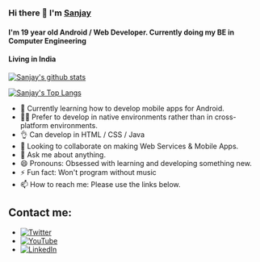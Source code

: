### Hi there 👋 I'm [Sanjay](https://twitter.com/SanjayDevTech)


#### I'm 19 year old Android / Web Developer. Currently doing my BE in Computer Engineering

#### Living in India

[![Sanjay's github stats](https://github-readme-stats.vercel.app/api?username=SanjayDevTech&show_icons=true&title_color=fff&icon_color=79ff97&text_color=9f9f9f&bg_color=151515)](https://github.com/anuraghazra/github-readme-stats)

[![Sanjay's Top Langs](https://github-readme-stats.vercel.app/api/top-langs/?username=SanjayDevTech&layout=compact&title_color=fff&icon_color=79ff97&text_color=9f9f9f&bg_color=151515)](https://github.com/anuraghazra/github-readme-stats)

- 🌱 Currently learning how to develop mobile apps for Android.
- 🙋‍♂️ Prefer to develop in native environments rather than in cross-platform environments.
- 👌 Can develop in HTML / CSS / Java
- 👯 Looking to collaborate on making Web Services & Mobile Apps.
- 💬 Ask me about anything.
- 😄 Pronouns: Obsessed with learning and developing something new.
- ⚡ Fun fact: Won't program without music
- 📫 How to reach me: Please use the links below.


## Contact me:
  - [![Twitter](https://img.icons8.com/metro/30/000000/twitter.png)](https://twitter.com/SanjayDevTech)
  - [![YouTube](https://img.icons8.com/metro/30/000000/youtube.png)](https://youtube.com/SanjayDeveloper)
  - [![LinkedIn](https://img.icons8.com/metro/30/000000/linkedin.png)](https://linkedin.com/in/SanjayDevTech)
